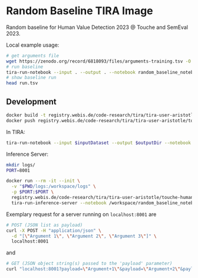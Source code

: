 # Random Baseline TIRA Image
Random baseline for Human Value Detection 2023 @ Touche and SemEval 2023.

Local example usage:
```bash
# get arguments file
wget https://zenodo.org/record/6818093/files/arguments-training.tsv -O arguments.tsv
# run baseline
tira-run-notebook --input . --output . --notebook random_baseline_notebook.ipynb
# show baseline run
head run.tsv
```

## Development
```bash
docker build -t registry.webis.de/code-research/tira/tira-user-aristotle/touche-human-value-detection-random-baseline-tira:1.0.0 .
docker push registry.webis.de/code-research/tira/tira-user-aristotle/touche-human-value-detection-random-baseline-tira:1.0.0
```

In TIRA:
```bash
tira-run-notebook --input $inputDataset --output $outputDir --notebook /workspace/random_baseline_notebook.ipynb
```

Inference Server:
```bash
mkdir logs/
PORT=8001

docker run --rm -it --init \
  -v "$PWD/logs:/workspace/logs" \
  -p $PORT:$PORT \
  registry.webis.de/code-research/tira/tira-user-aristotle/touche-human-value-detection-random-baseline-tira:1.0.0 \
  tira-run-inference-server --notebook /workspace/random_baseline_notebook.ipynb --port $PORT
```
Exemplary request for a server running on `localhost:8001` are
```bash
# POST (JSON list as payload)
curl -X POST -H "application/json" \
  -d "[\"Argument 1\", \"Argument 2\", \"Argument 3\"]" \
  localhost:8001
```
and
```bash
# GET (JSON object string(s) passed to the 'payload' parameter)
curl "localhost:8001?payload=\"Argument+1\"&payload=\"Argument+2\"&payload=\"Argument+3\""
```

